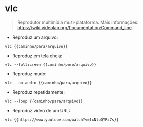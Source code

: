 # vlc

> Reprodutor multimídia multi-plataforma.
> Mais informações: <https://wiki.videolan.org/Documentation:Command_line>.

- Reproduz um arquivo:

`vlc {{caminho/para/arquivo}}`

- Reproduz em tela cheia:

`vlc --fullscreen {{caminho/para/arquivo}}`

- Reproduz mudo:

`vlc --no-audio {{caminho/para/arquivo}}`

- Reproduz repetidamente:

`vlc --loop {{caminho/para/arquivo}}`

- Reproduz vídeo de um URL:

`vlc {{https://www.youtube.com/watch?v=fxNlpQYRz7s}}`

